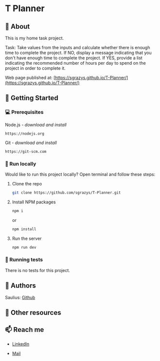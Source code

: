 # T Planner

## 🌟 About

This is my home task project.

Task:
Take values from the inputs and calculate whether there is enough time to complete the project.
If NO, display a message indicating that you don't have enough time to complete the project.
If YES, provide a list indicating the recommended number of hours per day to spend on the project in order to complete it.

Web page published at: [https://sgrazys.github.io/T-Planner/](https://sgrazys.github.io/T-Planner/)

## 🧰 Getting Started

### 💻 Prerequisites

Node.js - _download and install_

```
https://nodejs.org
```

Git - _download and install_

```
https://git-scm.com
```

### 🏃 Run locally

Would like to run this project locally? Open terminal and follow these steps:

1. Clone the repo
    ```sh
    git clone https://github.com/sgrazys/T-Planner.git
    ```
2. Install NPM packages
    ```sh
    npm i
    ```
    or
    ```sh
    npm install
    ```
3. Run the server
    ```sh
    npm run dev
    ```

### 🧪 Running tests

There is no tests for this project.

## 🥸 Authors

Saulius: [Github](https://github.com/sgrazys)

## 🔗 Other resources

## 📫 Reach me

-   [LinkedIn](https://www.linkedin.com/in/saulius-grazys/)

-   [Mail](mailto:s.grazys@gmail.com)

